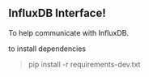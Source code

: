 ## InfluxDB Interface!

To help communicate with InfluxDB.

to install dependencies
> pip install -r requirements-dev.txt 